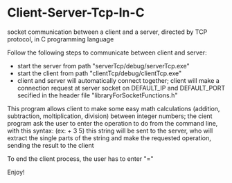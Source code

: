 # Client-Server-Tcp-In-C
socket communication between a client and a server, directed by TCP protocol, in C programming language

Follow the following steps to communicate between client and server:
- start the server from path "serverTcp/debug/serverTcp.exe"
- start the client from path "clientTcp/debug/clientTcp.exe"
- client and server will automatically connect together; client will make a connection request at server socket on DEFAULT_IP and DEFAULT_PORT secified in the header file "libraryForSocketFunctions.h"

This program allows client to make some easy math calculations (addition, subtraction, moltiplication, division) between integer numbers; the cient program ask the user to enter the operation to do from the command line, with this syntax: <operator> <operand1> <operand2>   (ex: + 3 5)
this string will be sent to the server, who will extract the single parts of the string and make the requested operation, sending the result to the client

To end the client process, the user has to enter "="

Enjoy!
